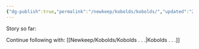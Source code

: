 ```yaml
---
{"dg-publish":true,"permalink":"/newkeep/kobolds/kobolds/","updated":"2025-03-25T04:31:49.680+05:30"}
---
```


Story so far:


Continue following with: [[Newkeep/Kobolds/Kobolds . . .\|Kobolds . . .]]
